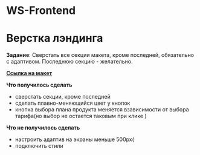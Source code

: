 # WS-Frontend
# Верстка лэндинга
**Задание**: Сверстать все секции макета, кроме последней, обязательно с адаптивом. Последнюю секцию - желательно.

[**Ссылка на макет**](https://www.figma.com/file/u8D9YwNePh3eerc9j85eSa/SaaS-Landing-Page?node-id=0%3A2)

**Что получилось сделать**

 * сверстать секции, кроме последней
 * сделать плавно-меняющийся цвет у кнопок
 * кнопка выбора плана продукта меняется взависимости от выбора тарифа(но выбор не остается таковым при клике  )
  
 **Что не получилось сделать**
 * настроить адаптив на экраны меньше 500px(
 * подключить стили
